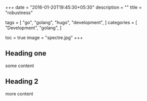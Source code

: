 +++
date = "2016-01-20T19:45:30+05:30"
description = ""
title = "robustness"

tags = [
    "go",
    "golang",
    "hugo",
    "development",
]
categories = [
    "Development",
    "golang",
]

toc = true
image = "spectre.jpg"
+++

## Heading one

some content

## Heading 2

more content
